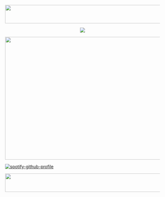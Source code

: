 <p align="center"> <img src="https://64.media.tumblr.com/441ae804479b570d221096d272ed561e/532527fb22cf57da-40/s640x960/0156343a4ce4f529030f8956bf2a75908edb129b.gifv" width="2000" height="60">
<p align="center"> <img src="https://komarev.com/ghpvc/?username=whannells&label=stalkers%20&color=152ba3&style=flat"  </p>
<p align="center"> <img src="https://github.com/user-attachments/assets/363bdfc3-8d37-4bf5-9c6c-cae08907e7b5" width="600" height="400">
  

[![spotify-github-profile](https://spotify-github-profile.kittinanx.com/api/view?uid=31tjforkm2qskz4yab6uye6ggem4&cover_image=true&theme=novatorem&show_offline=false&background_color=000000&interchange=false&bar_color=152ba3&bar_color_cover=false)](https://github.com/kittinan/spotify-github-profile)
<p align="center"> <img src="https://64.media.tumblr.com/441ae804479b570d221096d272ed561e/532527fb22cf57da-40/s640x960/0156343a4ce4f529030f8956bf2a75908edb129b.gifv" width="2000" height="60">


